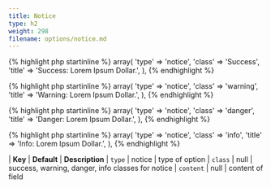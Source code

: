 ```yaml
---
title: Notice
type: h2
weight: 298
filename: options/notice.md
---
```


{% highlight php startinline %}
array(
  'type'  => 'notice',
  'class' => 'Success',
  'title' => 'Success: Lorem Ipsum Dollar.',
),
{% endhighlight %}

{% highlight php startinline %}
array(
  'type'  => 'notice',
  'class' => 'warning',
  'title' => 'Warning: Lorem Ipsum Dollar.',
),
{% endhighlight %}

{% highlight php startinline %}
array(
  'type'  => 'notice',
  'class' => 'danger',
  'title' => 'Danger: Lorem Ipsum Dollar.',
),
{% endhighlight %}

{% highlight php startinline %}
array(
  'type'  => 'notice',
  'class' => 'info',
  'title' => 'Info: Lorem Ipsum Dollar.',
),
{% endhighlight %}


| **Key**    | **Default** | **Description**
| `type`     | notice      | type of option
| `class`    | null        | success, warning, danger, info classes for notice
| `content`  | null        | content of field
